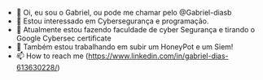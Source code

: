 - 👋 Oi, eu sou o Gabriel, ou pode me chamar pelo @Gabriel-diasb
- 👀 Estou interessado em Cybersegurança e programação.
- 🌱 Atualmente estou fazendo faculdade de cyber Segurança e tirando o Google Cybersec certificate
- 📕 Também estou trabalhando em subir um HoneyPot e um Siem! 
- 📫 How to reach me (https://www.linkedin.com/in/gabriel-dias-613630228/)
<!---
Gabriel-diasb/Gabriel-diasb is a ✨ special ✨ repository because its `README.md` (this file) appears on your GitHub profile.
You can click the Preview link to take a look at your changes.
--->
